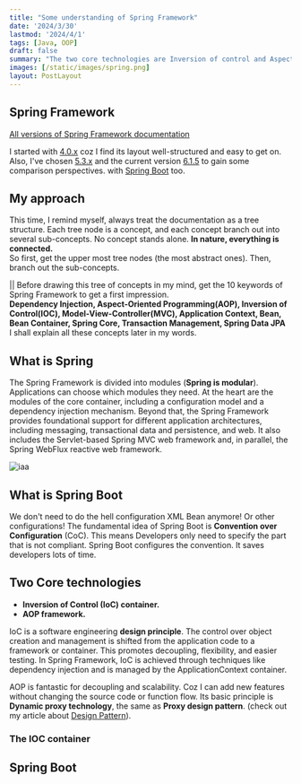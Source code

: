 ```yaml
---
title: "Some understanding of Spring Framework"
date: '2024/3/30'
lastmod: '2024/4/1'
tags: [Java, OOP]
draft: false
summary: "The two core technologies are Inversion of control and Aspect-oriented programming."
images: [/static/images/spring.png]
layout: PostLayout
---
```



## Spring Framework
[All versions of Spring Framework documentation](https://docs.spring.io/spring-framework/docs/)  

I started with [4.0.x](https://docs.spring.io/spring-framework/docs/4.0.x/spring-framework-reference/html/index.html) coz I find its layout well-structured and easy to get on. 
Also, I've chosen [5.3.x](https://docs.spring.io/spring-framework/docs/5.3.x/reference/html/index.html) and the current version [6.1.5](https://docs.spring.io/spring-framework/reference/)
to gain some comparison perspectives. with [Spring Boot](https://docs.spring.io/spring-boot/docs/current/reference/html/index.html) too.

## My approach
This time, I remind myself, always treat the documentation as a tree structure. 
Each tree node is a concept, and each concept branch out into several sub-concepts.
No concept stands alone. **In nature, everything is connected.**  
So first, get the upper most tree nodes (the most abstract ones). Then, branch out the sub-concepts.

|| Before drawing this tree of concepts in my mind, get the 10 keywords of Spring Framework to get a first impression.  
**Dependency Injection, Aspect-Oriented Programming(AOP), Inversion of Control(IOC), Model-View-Controller(MVC), 
Application Context, Bean, Bean Container, Spring Core, Transaction Management, Spring Data JPA**  
I shall explain all these concepts later in my words.


## What is Spring
The Spring Framework is divided into modules (**Spring is modular**). Applications can choose which modules they need. 
At the heart are the modules of the core container, including a configuration model and a dependency injection mechanism. 
Beyond that, the Spring Framework provides foundational support for different application architectures, 
including messaging, transactional data and persistence, and web. It also includes the Servlet-based Spring MVC web framework and, 
in parallel, the Spring WebFlux reactive web framework.

![iaa](/static/images/spring-overview.png)

## What is Spring Boot
We don't need to do the hell configuration XML Bean anymore! Or other configurations!
The fundamental idea of Spring Boot is **Convention over Configuration** (CoC).
This means Developers only need to specify the part that is not compliant. Spring Boot configures the convention.
It saves developers lots of time.


## Two Core technologies
  
- **Inversion of Control (IoC) container.**
- **AOP framework.**

IoC is a software engineering **design principle**.
The control over object creation and management is shifted from the application code to a framework or container.
This promotes decoupling, flexibility, and easier testing. 
In Spring Framework, IoC is achieved through techniques like dependency injection and is managed by the ApplicationContext container.

AOP is fantastic for decoupling and scalability. Coz I can add new features without changing the source code or function flow.
Its basic principle is **Dynamic proxy technology**, the same as **Proxy design pattern**. (check out my article about [Design Pattern]()).

### The IOC container

## Spring Boot




